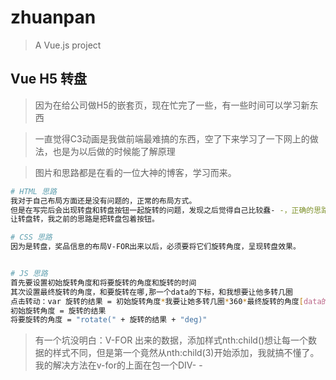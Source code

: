 # zhuanpan

> A Vue.js project

## Vue H5 转盘

> 因为在给公司做H5的嵌套页，现在忙完了一些，有一些时间可以学习新东西

> 一直觉得C3动画是我做前端最难搞的东西，空了下来学习了一下网上的做法，也是为以后做的时候能了解原理

> 图片和思路都是在看的一位大神的博客，学习而来。

``` bash
# HTML 思路
我对于自己布局方面还是没有问题的，正常的布局方式。
但是在写完后会出现转盘和转盘按钮一起旋转的问题，发现之后觉得自己比较蠢- -，正确的思路应该是一个BOX包着一个转盘，加按钮。
让转盘转，我之前的思路是把转盘包着按钮。

# CSS 思路
因为是转盘，奖品信息的布局V-FOR出来以后，必须要将它们旋转角度，呈现转盘效果。


# JS 思路
首先要设置初始旋转角度和将要旋转的角度和旋转的时间
其次设置最终旋转的角度，和要旋转在哪,那一个data的下标，和我想要让他多转几圈
点击转动：var 旋转的结果 = 初始旋转角度*我要让她多转几圈*360*最终旋转的角度[data的下标] - 初始旋转角度 * 360;
初始旋转角度 = 旋转的结果
将要旋转的角度 = "rotate(" + 旋转的结果 + "deg)"

```
> 有一个坑没明白：V-FOR 出来的数据，添加样式nth:child()想让每一个数据的样式不同，但是第一个竟然从nth:child(3)开始添加，我就搞不懂了。我的解决方法在v-for的上面在包一个DIV- -

